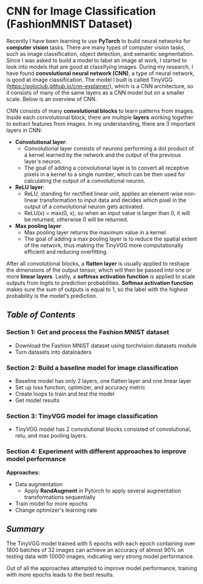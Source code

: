 # CNN for Image Classification (FashionMNIST Dataset)

Recently I have been learning to use **PyTorch** to build neural networks for **computer vision** tasks. There are many types of computer vision tasks, such as image classification, object detection, and semantic segmentation. Since I was asked to build a model to label an image at work, I started to look into models that are good at classifying images. During my research, I have found **convolutional neural network (CNN)**, a type of neural network, is good at image classification. The model I built is called TinyVGG (https://poloclub.github.io/cnn-explainer/), which is a CNN architecture, so it consists of many of the same layers as a CNN model but on a smaller scale. Below is an overview of CNN.

CNN consists of many **convolutional blocks** to learn patterns from images. Inside each convolutional block, there are multiple **layers** working together to extract features from images. In my understanding, there are 3 important layers in CNN:
- **Convolutional layer**:
  - Convolutional layer consists of neurons performing a dot product of a kernel learned by the network and the output of the previous layer's neuron.
  - The goal of adding a convolutional layer is to convert all receptive pixels in a kernel to a single number, which can be then used for calculating the output of a convolutional neuron.
- **ReLU layer**:
  - ReLU, standing for rectified linear unit, applies an element-wise non-linear transformation to input data and decides which pixel in the output of a convolutional neuron gets activated.
  - ReLU(x) = max(0, x), so when an input value is larger than 0, it will be returned, otherwise 0 will be returned.
- **Max pooling layer**
  - Max pooling layer returns the maximum value in a kernel.
  - The goal of adding a max pooling layer is to reduce the spatial extent of the network, thus making the TinyVGG more computationally efficient and reducing overfitting.

After all convolutional blocks, a **flatten layer** is usually applied to reshape the dimensions of the output tensor, which will then be passed into one or more **linear layers**. Lastly, a **softmax activation function** is applied to scale outputs from logits to prediction probabilities. **Softmax activation function** makes sure the sum of outputs is equal to 1, so the label with the highest probability is the model's prediction. 

## *Table of Contents*
### Section 1: Get and process the Fashion MNIST dataset
- Download the Fashion MNIST dataset using torchvision.datasets module
- Turn datasets into dataloaders 

### Section 2: Build a baseline model for image classification
- Baseline model has only 2 layers, one flatten layer and one linear layer
- Set up loss function, optimizer, and accuracy metric
- Create loops to train and test the model
- Get model results

### Section 3: TinyVGG model for image classification
- TinyVGG model has 2 convolutional blocks consisted of convolutional, relu, and max pooling layers.

### Section 4: Experiment with different approaches to improve model performance
**Approaches:**
- Data augmentation
  - Apply **RandAugment** in Pytorch to apply several augmentation transformations sequentially
- Train model for more epochs
- Change optimizer's learning rate

## *Summary*
The TinyVGG model trained with 5 epochs with each epoch containing over 1800 batches of 32 images can achieve an accuracy of almost 90% on testing data with 10000 images, indicating very strong model performance. 

Out of all the approaches attempted to improve model performance, training with more epochs leads to the best results.
